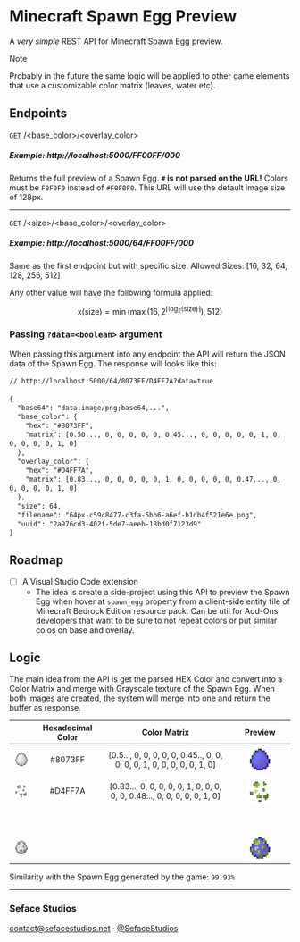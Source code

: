 # Minecraft Spawn Egg Preview
A *very simple* REST API for Minecraft Spawn Egg preview.

> [!NOTE]
> Probably in the future the same logic will be applied to other game elements that use a customizable color matrix (leaves, water etc).

## Endpoints

`GET` /\<base_color>/\<overlay_color>
##### Example: http://localhost:5000/FF00FF/000

Returns the full preview of a Spawn Egg. **`#` is not parsed on the URL!** Colors must be `F0F0F0` instead of `#F0F0F0`. This URL will use the default image size of 128px.

---

`GET` /\<size>/\<base_color>/\<overlay_color>
##### Example: http://localhost:5000/64/FF00FF/000

Same as the first endpoint but with specific size. Allowed Sizes: [16, 32, 64, 128, 256, 512]

Any other value will have the following formula applied:

$$
\text{x}(\text{size}) = \min\left(\max\left(16, 2^{\lceil \log_2(\text{size}) \rceil}\right), 512\right)
$$

### Passing `?data=<boolean>` argument
When passing this argument into any endpoint the API will return the JSON data of the Spawn Egg. The response will looks like this:

```jsonc
// http://localhost:5000/64/8073FF/D4FF7A?data=true

{
  "base64": "data:image/png;base64,...",
  "base_color": {
    "hex": "#8073FF",
    "matrix": [0.50..., 0, 0, 0, 0, 0, 0.45..., 0, 0, 0, 0, 0, 1, 0, 0, 0, 0, 0, 1, 0]
  },
  "overlay_color": {
    "hex": "#D4FF7A",
    "matrix": [0.83..., 0, 0, 0, 0, 0, 1, 0, 0, 0, 0, 0, 0.47..., 0, 0, 0, 0, 0, 1, 0]
  },
  "size": 64,
  "filename": "64px-c59c8477-c3fa-5bb6-a6ef-b1db4f521e6e.png",
  "uuid": "2a976cd3-402f-5de7-aeeb-18bd0f7123d9"
}
```

## Roadmap

- [ ] A Visual Studio Code extension
  - The idea is create a side-project using this API to preview the Spawn Egg when hover at `spawn_egg` property from a client-side entity file of Minecraft Bedrock Edition resource pack. Can be util for Add-Ons developers that want to be sure to not repeat colors or put similar colos on base and overlay.

## Logic
The main idea from the API is get the parsed HEX Color and convert into a Color Matrix and merge with Grayscale texture of the Spawn Egg. When both images are created, the system will merge into one and return the buffer as response.

|   | Hexadecimal Color | Color Matrix | Preview |
|:-:|:-------------------:|:--------------:|:---------:|
|![Spawn Egg Base](.github/assets/spawn_egg_base.png)| #8073FF | [0.5..., 0, 0, 0, 0, 0, 0.45.., 0, 0, 0, 0, 0, 1, 0, 0, 0, 0, 0, 1, 0] |![Spawn Egg Base Preview](.github/assets/spawn_egg_base_example.png)|
|![Spawn Egg Overlay](.github/assets/spawn_egg_overlay.png)| #D4FF7A | [0.83..., 0, 0, 0, 0, 0, 1, 0, 0, 0, 0, 0, 0.48..., 0, 0, 0, 0, 0, 1, 0] |![Spawn Egg Base Preview](.github/assets/spawn_egg_overlay_example.png)|
|ㅤㅤㅤ|ㅤㅤㅤ|ㅤㅤㅤ|ㅤㅤㅤㅤㅤㅤㅤㅤㅤㅤㅤ|
|![Spawn Egg](.github/assets/spawn_egg.png)|                   |              |![Spawn Egg Preview](.github/assets/spawn_egg_example.png)|

Similarity with the Spawn Egg generated by the game: `99.93%`

---
<div>
  <h3>Seface Studios</h3>
  <p><a href="mailto:contact@sefacestudios.net">contact@sefacestudios.net</a> · <a title="X/Twitter" href="https://x.com/SefaceStudios">@SefaceStudios</a></p>
</div>